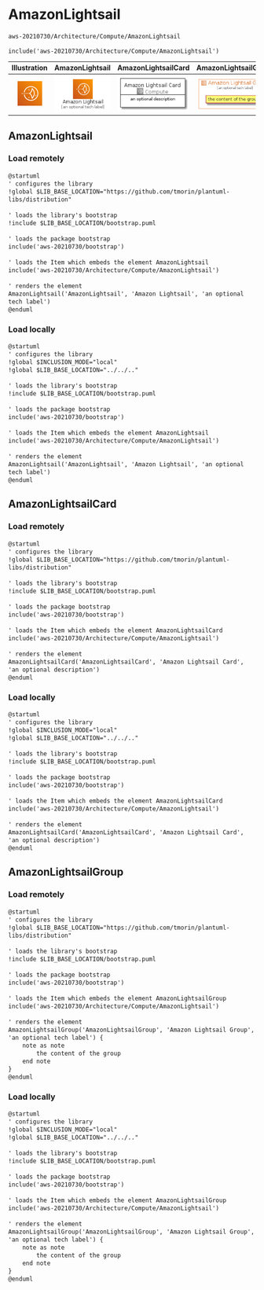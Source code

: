 # AmazonLightsail


```text
aws-20210730/Architecture/Compute/AmazonLightsail
```

```text
include('aws-20210730/Architecture/Compute/AmazonLightsail')
```



| Illustration | AmazonLightsail | AmazonLightsailCard | AmazonLightsailGroup |
| :---: | :---: | :---: | :---: |
| ![illustration for Illustration](../../../aws-20210730/Architecture/Compute/AmazonLightsail.png) | ![illustration for AmazonLightsail](../../../aws-20210730/Architecture/Compute/AmazonLightsail.Local.png) | ![illustration for AmazonLightsailCard](../../../aws-20210730/Architecture/Compute/AmazonLightsailCard.Local.png) | ![illustration for AmazonLightsailGroup](../../../aws-20210730/Architecture/Compute/AmazonLightsailGroup.Local.png) |




## AmazonLightsail

### Load remotely
```plantuml
@startuml
' configures the library
!global $LIB_BASE_LOCATION="https://github.com/tmorin/plantuml-libs/distribution"

' loads the library's bootstrap
!include $LIB_BASE_LOCATION/bootstrap.puml

' loads the package bootstrap
include('aws-20210730/bootstrap')

' loads the Item which embeds the element AmazonLightsail
include('aws-20210730/Architecture/Compute/AmazonLightsail')

' renders the element
AmazonLightsail('AmazonLightsail', 'Amazon Lightsail', 'an optional tech label')
@enduml
```

### Load locally
```plantuml
@startuml
' configures the library
!global $INCLUSION_MODE="local"
!global $LIB_BASE_LOCATION="../../.."

' loads the library's bootstrap
!include $LIB_BASE_LOCATION/bootstrap.puml

' loads the package bootstrap
include('aws-20210730/bootstrap')

' loads the Item which embeds the element AmazonLightsail
include('aws-20210730/Architecture/Compute/AmazonLightsail')

' renders the element
AmazonLightsail('AmazonLightsail', 'Amazon Lightsail', 'an optional tech label')
@enduml
```

## AmazonLightsailCard

### Load remotely
```plantuml
@startuml
' configures the library
!global $LIB_BASE_LOCATION="https://github.com/tmorin/plantuml-libs/distribution"

' loads the library's bootstrap
!include $LIB_BASE_LOCATION/bootstrap.puml

' loads the package bootstrap
include('aws-20210730/bootstrap')

' loads the Item which embeds the element AmazonLightsailCard
include('aws-20210730/Architecture/Compute/AmazonLightsail')

' renders the element
AmazonLightsailCard('AmazonLightsailCard', 'Amazon Lightsail Card', 'an optional description')
@enduml
```

### Load locally
```plantuml
@startuml
' configures the library
!global $INCLUSION_MODE="local"
!global $LIB_BASE_LOCATION="../../.."

' loads the library's bootstrap
!include $LIB_BASE_LOCATION/bootstrap.puml

' loads the package bootstrap
include('aws-20210730/bootstrap')

' loads the Item which embeds the element AmazonLightsailCard
include('aws-20210730/Architecture/Compute/AmazonLightsail')

' renders the element
AmazonLightsailCard('AmazonLightsailCard', 'Amazon Lightsail Card', 'an optional description')
@enduml
```

## AmazonLightsailGroup

### Load remotely
```plantuml
@startuml
' configures the library
!global $LIB_BASE_LOCATION="https://github.com/tmorin/plantuml-libs/distribution"

' loads the library's bootstrap
!include $LIB_BASE_LOCATION/bootstrap.puml

' loads the package bootstrap
include('aws-20210730/bootstrap')

' loads the Item which embeds the element AmazonLightsailGroup
include('aws-20210730/Architecture/Compute/AmazonLightsail')

' renders the element
AmazonLightsailGroup('AmazonLightsailGroup', 'Amazon Lightsail Group', 'an optional tech label') {
    note as note
        the content of the group
    end note
}
@enduml
```

### Load locally
```plantuml
@startuml
' configures the library
!global $INCLUSION_MODE="local"
!global $LIB_BASE_LOCATION="../../.."

' loads the library's bootstrap
!include $LIB_BASE_LOCATION/bootstrap.puml

' loads the package bootstrap
include('aws-20210730/bootstrap')

' loads the Item which embeds the element AmazonLightsailGroup
include('aws-20210730/Architecture/Compute/AmazonLightsail')

' renders the element
AmazonLightsailGroup('AmazonLightsailGroup', 'Amazon Lightsail Group', 'an optional tech label') {
    note as note
        the content of the group
    end note
}
@enduml
```

